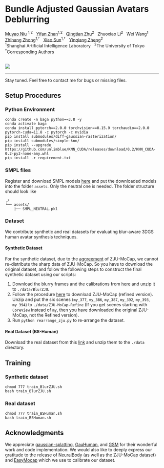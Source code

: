   <h1>  Bundle Adjusted Gaussian Avatars Deblurring </h1>
<div>
    <a href='https://myniuuu.github.io/' target='_blank'>Muyao Niu</a> <sup>1,2</sup> &nbsp;
    <a href='https://yifever20002.github.io/' target='_blank'>Yifan Zhan</a><sup>1,2</sup> &nbsp;
    <a href='https://qtzhu.me/' target='_blank'>Qingtian Zhu</a><sup>2</sup> &nbsp;
    Zhuoxiao Li<sup>2</sup> &nbsp;
    Wei Wang<sup>1</sup> &nbsp;<br>
    <a href='https://zzh-tech.github.io/' target='_blank'>Zhihang Zhong</a><sup>1,†</sup> &nbsp;
    <a href='https://jimmysuen.github.io/' target='_blank'>Xiao Sun</a><sup>1,†</sup> &nbsp;
    <a href='https://scholar.google.com/citations?user=JD-5DKcAAAAJ&hl=en' target='_blank'>Yinqiang Zheng</a><sup>2</sup> &nbsp;
</div>
<div>
    <sup>1</sup>Shanghai Artificial Intelligence Laboratory &nbsp; <sup>2</sup>The University of Tokyo
</div>
<div>
    <sup>†</sup>Corresponding Authors &nbsp; 
</div>

<br>

<a href=''><img src='https://img.shields.io/badge/ArXiv-PDF-red'></a>


---

Stay tuned. Feel free to contact me for bugs or missing files.


## Setup Procedures

### Python Environment

```
conda create -n baga python==3.8 -y
conda activate baga
conda install pytorch==2.0.0 torchvision==0.15.0 torchaudio==2.0.0 pytorch-cuda=11.8 -c pytorch -c nvidia
pip install submodules/diff-gaussian-rasterization/
pip install submodules/simple-knn/
pip install --upgrade https://github.com/unlimblue/KNN_CUDA/releases/download/0.2/KNN_CUDA-0.2-py3-none-any.whl
pip install -r requirement.txt
```

### SMPL files

Register and download SMPL models [here](https://smplify.is.tue.mpg.de/login.php) and put the downloaded models into the folder `assets`. Only the neutral one is needed. The folder structure should look like

```
./
└── assets/
    ├── SMPL_NEUTRAL.pkl
```

### Dataset

We contribute synthetic and real datasets for evaluating blur-aware 3DGS human avatar synthesis techniques. 

#### Synthetic Dataset
For the synthetic dataset, due to the [aggreement](https://pengsida.net/project_page_assets/files/ZJU-MoCap_Agreement.pdf) of ZJU-MoCap, we cannot re-distribute the sharp data of ZJU-MoCap. So you have to download the original dataset, and follow the following steps to construct the final synthetic dataset using our scripts:

1. Download the blurry frames and the calibrations from [here](https://drive.google.com/file/d/1ZLVpE-9zIobaY41-6bEsVXUEyILCycxw/view?usp=sharing) and unzip it to `./data/BlurZJU`.
2. Follow the procedure [here](https://github.com/zju3dv/neuralbody/blob/master/INSTALL.md) to download ZJU-MoCap (refined version). Unzip and put the six scenes (`my_377`, `my_386`, `my_387`, `my_392`, `my_393`, `my_394`) to `./data/ZJU-MoCap-Refine` (If you get scenes starting with `CoreView` instead of `my`, then you have downloaded the original ZJU-MoCap, not the Refined version).
3. Run `python rearrange_zju.py` to re-arrange the dataset.

#### Real Dataset (BS-Human)

Download the real dataset from this [link](https://drive.google.com/file/d/1FXFILsI3WjxVL5ercZUHnSatL9dAbEib/view?usp=sharing) and unzip them to the `./data` directory.

## Training

### Synthetic dataset

```
chmod 777 train_BlurZJU.sh
bash train_BlurZJU.sh
```

### Real dataset

```
chmod 777 train_BSHuman.sh
bash train_BSHuman.sh
```

## Acknowledgments

We appreciate [gaussian-splatting](https://github.com/graphdeco-inria/gaussian-splatting), [GauHuman](https://github.com/skhu101/GauHuman), and [GSM](https://github.com/computational-imaging/GSM) for their wonderful work and code implementation. We would also like to deeply express our gratitude to the release of [NeuralBody](https://github.com/zju3dv/neuralbody) (as well as the ZJU-MoCap dataset) and [EasyMocap](https://github.com/zju3dv/EasyMocap) which we use to calibrate our dataset. 
